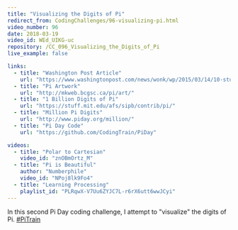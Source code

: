 ```yaml
---
title: "Visualizing the Digits of Pi"
redirect_from: CodingChallenges/96-visualizing-pi.html
video_number: 96
date: 2018-03-19
video_id: WEd_UIKG-uc
repository: /CC_096_Visualizing_the_Digits_of_Pi
live_example: false

links:
  - title: "Washington Post Article"
    url: "https://www.washingtonpost.com/news/wonk/wp/2015/03/14/10-stunning-images-show-the-beauty-hidden-in-pi/?utm_term=.e232a2caa3ed"
  - title: "Pi Artwork"
    url: "http://mkweb.bcgsc.ca/pi/art/"
  - title: "1 Billion Digits of Pi"
    url: "https://stuff.mit.edu/afs/sipb/contrib/pi/"
  - title: "Million Pi Digits"
    url: "http://www.piday.org/million/"
  - title: "Pi Day Code"
    url: "https://github.com/CodingTrain/PiDay"

videos:
  - title: "Polar to Cartesian"
    video_id: "znOBmOrtz_M"
  - title: "Pi is Beautiful"
    author: "Numberphile"
    video_id: "NPoj8lk9Fo4"
  - title: "Learning Processing"
    playlist_id: "PLRqwX-V7Uu6ZYJC7L-r6rX6utt6wwJCyi"
---
```


In this second Pi Day coding challenge, I attempt to "visualize" the digits of Pi. [#PiTrain](https://twitter.com/hashtag/PiTrain)
